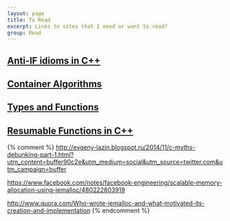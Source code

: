 ```yaml
---
layout: page
title: To Read
excerpt: Links to sites that I need or want to read?
group: Read
---
```



<article class="summary">
<a href="http://www.italiancpp.org/2014/11/23/anti-if-idioms-in-cpp/" target="_blank"><h1>Anti-IF idioms in C++</h1></a>
<p></p>
</article>

<article class="summary">
<a href="http://ericniebler.com/2014/11/23/container-algorithms/" target="_blank"><h1>Container Algorithms</h1></a>
<p></p>
</article>

<article class="summary">
<a href="http://bartoszmilewski.com/2014/11/24/types-and-functions/" target="_blank"><h1>Types and Functions</h1></a>
<p></p>
</article>

<article class="summary">
<a href="http://blogs.msdn.com/b/vcblog/archive/2014/11/12/resumable-functions-in-c.aspx" target="_blank"><h1>Resumable Functions in C++</h1></a>
<p></p>
</article>

{% comment %}
http://evgeny-lazin.blogspot.ru/2014/11/c-myths-debunking-part-1.html?utm_content=buffer90c2e&utm_medium=social&utm_source=twitter.com&utm_campaign=buffer

https://www.facebook.com/notes/facebook-engineering/scalable-memory-allocation-using-jemalloc/480222803919

http://www.quora.com/Who-wrote-jemalloc-and-what-motivated-its-creation-and-implementation
{% endcomment %}

